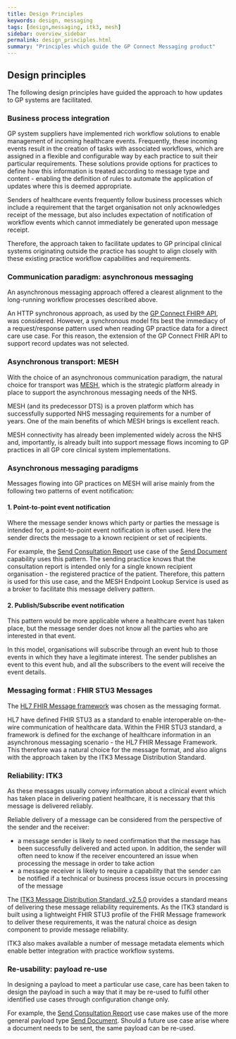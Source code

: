```yaml
---
title: Design Principles
keywords: design, messaging
tags: [design,messaging, itk3, mesh]
sidebar: overview_sidebar
permalink: design_principles.html
summary: "Principles which guide the GP Connect Messaging product"
---
```


## Design principles ##

The following design principles have guided the approach to how updates to GP systems are facilitated.

### Business process integration ###

GP system suppliers have implemented rich workflow solutions to enable management of incoming healthcare events. Frequently, these incoming events result in the creation of tasks with associated workflows, which are assigned in a flexible and configurable way by each practice to suit their particular requirements. These solutions provide options for practices to define how this information is treated according to message type and content - enabling the definition of rules to automate the application of updates where this is deemed appropriate.

Senders of healthcare events frequently follow business processes which include a requirement that the target organisation not only acknowledges receipt of the message, but also includes expectation of notification of workflow events which cannot immediately be generated upon message receipt.  

Therefore, the approach taken to facilitate updates to GP principal clinical systems originating outside the practice has sought to align closely with these existing practice workflow capabilities and requirements.

### Communication paradigm: asynchronous messaging ###

An asynchronous messaging approach offered a clearest alignment to the long-running workflow processes described above.  

An HTTP synchronous approach, as used by the [GP Connect FHIR&reg; API](https://digital.nhs.uk/services/gp-connect/gp-connect-specifications-for-developers), was considered. However, a synchronous model fits best the immediacy of a request/response pattern used when reading GP practice data for a direct care use case.  For this reason, the extension of the GP Connect FHIR API to support record updates was not selected.

### Asynchronous transport: MESH ###

With the choice of an asynchronous communication paradigm, the natural choice for transport was [MESH](https://digital.nhs.uk/services/message-exchange-for-social-care-and-health-mesh), which is the strategic platform already in place to support the asynchronous messaging needs of the NHS.

MESH (and its predecessor DTS) is a proven platform which has successfully supported NHS messaging requirements for a number of years. One of the main benefits of which MESH brings is excellent reach.

MESH connectivity has already been implemented widely across the NHS and, importantly, is already built into support message flows incoming to GP practices in all GP core clinical system implementations.  

### Asynchronous messaging paradigms ###

Messages flowing into GP practices on MESH will arise mainly from the following two patterns of event notification:

#### 1. Point-to-point event notification ####

Where the message sender knows which party or parties the message is intended for, a point-to-point event notification is often used. Here the sender directs the message to a known recipient or set of recipients.

For example, the [Send Consultation Report](senddocument_fedcon_overview.html) use case of the [Send Document](senddocument.html) capability uses this pattern. The sending practice knows that the consultation report is intended only for a single known recipient organisation - the registered practice of the patient. Therefore, this pattern is used for this use case, and the MESH Endpoint Lookup Service is used as a broker to facilitate this message delivery pattern.


#### 2. Publish/Subscribe event notification ####

This pattern would be more applicable where a healthcare event has taken place, but the message sender does not know all the parties who are interested in that event.

In this model, organisations will subscribe through an event hub to those events in which they have a legitimate interest. The sender publishes an event to this event hub, and all the subscribers to the event will receive the event details.  


### Messaging format : FHIR STU3 Messages ###

The [HL7 FHIR Message framework](https://www.hl7.org/fhir/STU3/messaging.html) was chosen as the messaging format. 

HL7 have defined FHIR STU3 as a standard to enable interoperable on-the-wire communication of healthcare data. Within the FHIR STU3 standard, a framework is defined for the exchange of healthcare information in an asynchronous messaging scenario - the HL7 FHIR Message Framework. This therefore was a natural choice for the message format, and also aligns with the approach taken by the ITK3 Message Distribution Standard.

### Reliability: ITK3 ###

As these messages usually convey information about a clinical event which has taken place in delivering patient healthcare, it is necessary that this message is delivered reliably.

Reliable delivery of a message can be considered from the perspective of the sender and the receiver:

- a message sender is likely to need confirmation that the message has been successfully delivered and acted upon. In addition, the sender will often need to know if the receiver encountered an issue when processing the message in order to take action
- a message receiver is likely to require a capability that the sender can be notified if a technical or business process issue occurs in processing of the message

The [ITK3 Message Distribution Standard, v2.5.0](https://developer.nhs.uk/apis/itk3messagedistribution-2-5-0/) provides a standard means of delivering these message reliability requirements. As the ITK3 standard is built using a lightweight FHIR STU3 profile of the FHIR Message framework to deliver these requirements, it was the natural choice as design component to provide message reliability.

ITK3 also makes available a number of message metadata elements which enable better integration with practice workflow systems.
    
### Re-usability: payload re-use ###

In designing a payload to meet a particular use case, care has been taken to design the payload in such a way that it may be re-used to fulfil other identified use cases through configuration change only.

For example, the [Send Consultation Report](senddocument_fedcon_overview.html) use case makes use of the more general payload type [Send Document](senddocument.html). Should a future use case arise where a document needs to be sent, the same payload can be re-used.
